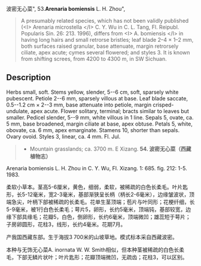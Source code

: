 波密无心菜",
53.**Arenaria bomiensis** L. H. Zhou",

> A presumably related species, which has not been validly published (&lt;I&gt; Arenaria microstella &lt;/I&gt; C. Y. Wu in C. L. Tang, Fl. Reipubl. Popularis Sin. 26: 213. 1996), differs from &lt;I&gt; A. bomiensis &lt;/I&gt; in having long hairs and small retrorse bristles; leaf blade 2–4 × 1–2 mm, both surfaces raised granular, base attenuate, margin retrorsely ciliate, apex acute; cymes several flowered; and styles 3. It is known from shifting screes, from 4200 to 4300 m, in SW Sichuan.

## Description
Herbs small, soft. Stems yellow, slender, 5--6 cm, soft, sparsely white pubescent. Petiole 2--6 mm, sparsely villous at base. Leaf blade saccate, 0.5--1.2 cm × 2--3 mm, base attenuate into petiole, margin crisped-undulate, apex acute. Flower solitary, terminal; bracts similar to leaves but smaller. Pedicel slender, 5--9 mm, white villous in 1 line. Sepals 5, ovate, ca. 5 mm, base broadened, margin ciliate at base, apex obtuse. Petals 5, white, obovate, ca. 6 mm, apex emarginate. Stamens 10, shorter than sepals. Ovary ovoid. Styles 3, linear, ca. 4 mm. Fl. Jul.

> * Mountain grasslands; ca. 3700 m. E Xizang.
**54. 波密无心菜（西藏植物志）**

Arenaria bomiensis L. H. Zhou in C. Y. Wu, Fl. Xizang. 1: 685. fig. 212: 1-5. 1983.

柔软小草本。茎高5-6厘米，黄色，细弱，柔软，被稀疏的白色长柔毛。叶片匙形，长5-12毫米，宽2-3毫米，基部渐狭呈长柄（柄长2-6毫米），边缘皱波状，顶端急尖，叶柄下部被稀疏的长柔毛。花单生茎顶端；苞片与叶同形；花梗纤细，长5-9毫米，被1行白色长柔毛；萼片5，卵形，长约5毫米，顶端钝，基部较宽，边缘下部具缘毛；花瓣5，白色，倒卵形，长约6毫米，顶端微凹；雄蕊短于萼片；子房卵圆形，花柱3，线形，长约4毫米。花期7月。

产我国西藏东部。生于海拔3 700米的山坡草地。模式标本采自西藏波密。

本种与无饰无心菜A. inornata W. W. Smith相似，但本种茎被稀疏的白色长柔毛，下部无鳞片状叶；叶片匙形；花瓣顶端微凹，无疏齿；花柱3，可以区别。
